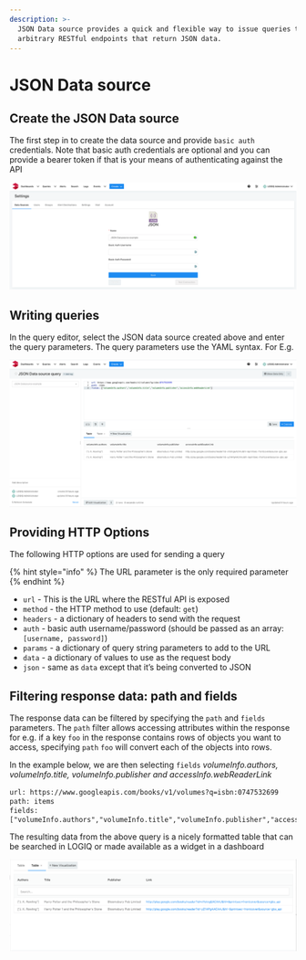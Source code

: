 ```yaml
---
description: >-
  JSON Data source provides a quick and flexible way to issue queries to
  arbitrary RESTful endpoints that return JSON data.
---
```


# JSON Data source

## Create the JSON Data source

The first step in to create the data source and provide `basic auth` credentials. Note that basic auth credentials are optional and you can provide a bearer token if that is your means of authenticating against the API&#x20;

![Creating a JSON data source](<../.gitbook/assets/Screen Shot 2020-08-10 at 6.08.15 PM.png>)

## Writing queries

In the query editor, select the JSON data source created above and enter the query parameters. The query parameters use the YAML syntax. For E.g.

![](<../.gitbook/assets/Screen Shot 2020-08-10 at 6.07.39 PM.png>)

## Providing HTTP Options

The following HTTP options are used for sending a query

{% hint style="info" %}
The URL parameter is the only required parameter
{% endhint %}

* `url` - This is the URL where the RESTful API is exposed
* `method` - the HTTP method to use (default: `get`)
* `headers` - a dictionary of headers to send with the request
* `auth` - basic auth username/password (should be passed as an array: `[username, password]`)
* `params` - a dictionary of query string parameters to add to the URL
* `data` - a dictionary of values to use as the request body
* `json` - same as `data` except that it’s being converted to JSON

## Filtering response data: path and fields

The response data can be filtered by specifying the `path` and `fields` parameters. The `path` filter allows accessing attributes within the response for e.g. if a key `foo` in the response contains rows of objects you want to access, specifying `path` `foo` will convert each of the objects into rows.&#x20;

In the example below, we are then selecting `fields` _volumeInfo.authors, volumeInfo.title, volumeInfo.publisher and accessInfo.webReaderLink_

```
url: https://www.googleapis.com/books/v1/volumes?q=isbn:0747532699
path: items
fields: ["volumeInfo.authors","volumeInfo.title","volumeInfo.publisher","accessInfo.webReaderLink"]
```

The resulting data from the above query is a nicely formatted table that can be searched in LOGIQ or made available as a widget in a dashboard

![](<../.gitbook/assets/Screen Shot 2020-08-10 at 6.25.44 PM.png>)

